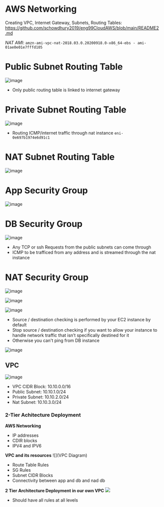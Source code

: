 # AWS Networking

Creating VPC, Internet Gateway, Subnets, Routing Tables:
https://github.com/schowdhury2019/eng99CloudAWS/blob/main/README2.md



*NAT AMI*: `amzn-ami-vpc-nat-2018.03.0.20200918.0-x86_64-ebs - ami-01ae0e01e7fffd105`


# Public Subnet Routing Table
![image](https://user-images.githubusercontent.com/14828358/145218187-fad663a1-bd5a-4ce0-a507-124316d5d344.png)


- Only public routing table is linked to internet gateway


# Private Subnet Routing Table
![image](https://user-images.githubusercontent.com/14828358/145218403-bd26be54-6538-401d-a28b-553420117750.png)
- Routing ICMP/internet traffic through nat instance `eni-0e697b1974e6d91c1`

# NAT Subnet Routing Table

![image](https://user-images.githubusercontent.com/14828358/145218635-8ac6a7e8-06bd-4125-b4d1-9cf7febf19db.png)




# App Security Group

![image](https://user-images.githubusercontent.com/14828358/145219247-835e3e89-01b8-4bc0-9a49-fe74ee45eb3d.png)


# DB Security Group

![image](https://user-images.githubusercontent.com/14828358/145219501-8a8087a0-f83f-4229-90f4-f332d96c5d5b.png)

- Any TCP or ssh Requests from the public subnets can come through
- ICMP to be trafficed from any address and is streamed through the nat instance


# NAT Security Group

![image](https://user-images.githubusercontent.com/14828358/145219709-4d7d5955-34eb-4ad1-b8ca-42b84c2a5be3.png)

![image](https://user-images.githubusercontent.com/14828358/145208373-104b4e71-f6f9-4ebc-8680-e061e7c130c8.png)

![image](https://user-images.githubusercontent.com/14828358/145214923-ff16ff7c-510e-454a-9a51-553edce27428.png)

- Source / destination checking is performed by your EC2 instance by default
- Stop source / destination checking if you want to allow your instance to handle network traffic that isn’t specifically destined for it
- Otherwise you can't ping from DB instance

![image](https://user-images.githubusercontent.com/14828358/145214954-d1e9558d-d2c5-4e11-9442-b1f0870e235e.png)


## VPC

![image](https://user-images.githubusercontent.com/14828358/145205489-bd25f4ff-4ff2-4401-8b5b-cc775ba8fcc6.png)

- VPC CIDR Block:   10.10.0.0/16
- Public Subnet:    10.10.1.0/24
- Private Subnet:   10.10.2.0/24
- Nat Subnet:       10.10.3.0/24



### 2-Tier Achitecture Deployment

**AWS Networking**

- IP addresses
- CDIR blocks
- IPV4 and IPV6

**VPC and its resources**
![](VPC Diagram)

- Route Table Rules
- SG Rules
- Subnet CIDR Blocks
- Connectivity between app and db and nad db

**2 Tier Architecture Deployment in our own VPC**
![](Diagram)

- Should have all rules at all levels
